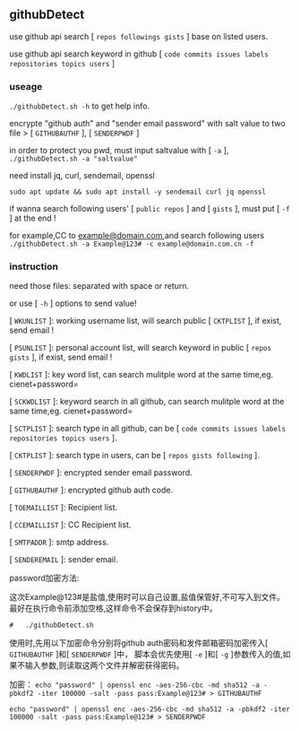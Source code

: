 ## githubDetect

use github api search [ `repos followings gists` ] base on listed users.

use github api search keyword in github [ `code commits issues labels repositories topics users` ] 

### useage

`./githubDetect.sh -h`
to get help info.


encrypte "github auth" and "sender email password" with salt value to two file > [ `GITHUBAUTHF` ], [ `SENDERPWDF` ]

in order to protect you pwd, must input saltvalue with [ `-a` ], 
`./githubDetect.sh -a "saltvalue"`


need install jq, curl, sendemail, openssl

`sudo apt update && sudo apt install -y sendemail curl jq openssl`


if wanna search following users' [ `public repos` ] and [ `gists` ], must put [ `-f` ] at the end !

for example,CC to example@domain.com,and search following users
`./githubDetect.sh -a Example@123# -c example@domain.com.cn -f`



### instruction

need those files: separated with space or return.

or use [ `-h` ] options to send value!


[ `WKUNLIST` ]: working username list, will search public [ `CKTPLIST` ], if exist, send email !

[ `PSUNLIST` ]: personal account list, will search keyword in public [ `repos gists` ], if exist, send email !

[ `KWDLIST`  ]: key word list, can search mulitple word at the same time,eg. cienet+password=

[ `SCKWDLIST` ]: keyword search in all github, can search mulitple word at the same time,eg. cienet+password=

[ `SCTPLIST` ]: search type in all github, can be [ `code commits issues labels repositories topics users` ].

[ `CKTPLIST` ]: search type in users, can be [ `repos gists following` ].

[ `SENDERPWDF` ]: encrypted sender email password.

[ `GITHUBAUTHF` ]: encrypted github auth code.

[ `TOEMAILLIST` ]: Recipient list.

[ `CCEMAILLIST` ]: CC Recipient list.

[ `SMTPADDR` ]: smtp address.

[ `SENDEREMAIL` ]: sender email.


password加密方法:

这次Example@123#是盐值,使用时可以自己设置,盐值保管好,不可写入到文件。最好在执行命令前添加空格,这样命令不会保存到history中。

`#   ./githubDetect.sh`

使用时,先用以下加密命令分别将github auth密码和发件邮箱密码加密传入[ `GITHUBAUTHF` ]和[ `SENDERPWDF` ]中，
脚本会优先使用[ `-e` ]和[ `-g` ]参数传入的值,如果不输入参数,则读取这两个文件并解密获得密码。


加密：
`echo "password" | openssl enc -aes-256-cbc -md sha512 -a -pbkdf2 -iter 100000 -salt -pass pass:Example@123# > GITHUBAUTHF`

`echo "password" | openssl enc -aes-256-cbc -md sha512 -a -pbkdf2 -iter 100000 -salt -pass pass:Example@123# > SENDERPWDF`

